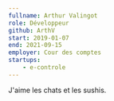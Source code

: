 ```yaml
---
fullname: Arthur Valingot
role: Développeur
github: ArthV
start: 2019-01-07
end: 2021-09-15
employer: Cour des comptes
startups:
    - e-controle
--- 
```

J'aime les chats et les sushis.
